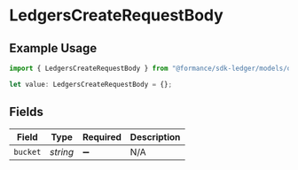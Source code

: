 # LedgersCreateRequestBody

## Example Usage

```typescript
import { LedgersCreateRequestBody } from "@formance/sdk-ledger/models/operations";

let value: LedgersCreateRequestBody = {};
```

## Fields

| Field              | Type               | Required           | Description        |
| ------------------ | ------------------ | ------------------ | ------------------ |
| `bucket`           | *string*           | :heavy_minus_sign: | N/A                |